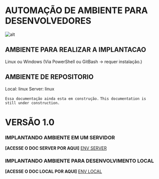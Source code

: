 # AUTOMAÇÃO DE AMBIENTE PARA DESENVOLVEDORES

![![alt](https://link)](https://i.kinja-img.com/gawker-media/image/upload/s--SwOz7-5Q--/c_scale,f_auto,fl_progressive,q_80,w_800/jzq8yxubbbw7wyxmndm3.jpg)

## AMBIENTE PARA REALIZAR A IMPLANTACAO
Linux ou Windows (Via PowerShell ou GitBash -> requer instalação.)

## AMBIENTE DE REPOSITORIO
Local: linux
Server: linux

```Essa documentação ainda esta em construção.```
```This documentation is still under construction.```

# VERSÃO 1.0



### IMPLANTANDO AMBIENTE EM UM SERVIDOR
**[ACESSE O DOC SERVER POR AQUI]**
<a href=“https://github.com/rafaelspaesleme-ads/scripts-sh/blob/master/README-INSTALL-ENV-SERVER.md“>ENV SERVER</a>

### IMPLANTANDO AMBIENTE PARA DESENVOLVIMENTO LOCAL
**[ACESSE O DOC LOCAL POR AQUI]**
<a href=“https://github.com/rafaelspaesleme-ads/scripts-sh/blob/master/README-INSTALL-ENV-LOCAL.md“>ENV LOCAL</a>
